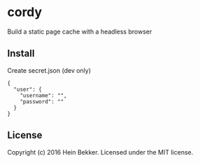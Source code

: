 # cordy

Build a static page cache with a headless browser

## Install

Create secret.json (dev only)

```
{
  "user": {
    "username": "",
    "password": ""
  }
}
```

## License

Copyright (c) 2016 Hein Bekker. Licensed under the MIT license.
